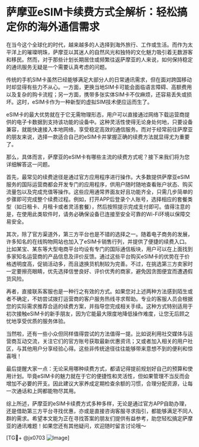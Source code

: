 # 萨摩亚eSIM卡续费方式全解析：轻松搞定你的海外通信需求

在当今这个全球化的时代，越来越多的人选择到海外旅行、工作或生活。而作为太平洋上的璀璨明珠，萨摩亚以其迷人的自然风光和独特的文化魅力吸引着无数游客和移民。然而，对于那些计划长期居住或频繁往返萨摩亚的人来说，如何保持稳定的通讯服务无疑是一个需要认真考虑的问题。

传统的手机SIM卡虽然已经能够满足大部分人的日常通讯需求，但在面对跨国移动时却显得有些力不从心。一方面，更换当地SIM卡可能会面临语言障碍、高额费用以及复杂的购卡流程；另一方面，携带多张实体SIM卡不仅麻烦，还容易丢失或损坏。这时，eSIM卡作为一种新型的虚拟SIM技术便应运而生了。

eSIM卡的最大优势就在于它无需物理形态，用户可以直接通过网络下载运营商提供的电子卡数据到支持该功能的设备中。这种灵活性使得无论身处何地，只要设备兼容，就能快速接入本地网络，享受稳定高效的通信服务。而对于经常前往萨摩亚的朋友来说，选择一款适合自己的eSIM卡并掌握正确的续费方法就显得尤为重要了。

那么，具体而言，萨摩亚的eSIM卡有哪些主流的续费方式呢？接下来我们将为您详细解答这一问题。

首先，最常见的续费途径是通过官方应用程序进行操作。大多数提供萨摩亚eSIM服务的国际运营商都会开发专门的应用程序，供用户随时随地查看账户状态、购买流量包以及完成充值等操作。这些应用通常界面友好且功能齐全，只需几步简单的步骤即可完成整个续费过程。例如，打开APP后登录个人账号，选择相应的套餐类型（如日租卡、月租卡或者灵活套餐），然后按照提示完成支付即可。值得注意的是，在使用此类软件时，请务必确保设备已连接至安全可靠的Wi-Fi环境以保障交易安全。

其次，除了官方渠道外，第三方平台也是不错的选择之一。随着电子商务的发展，许多知名的在线购物网站也加入了eSIM卡销售行列，并提供了便捷的续费入口。比如某宝、某东等大型电商平台均设有专门的国际通信板块，用户可以在上面找到多家知名运营商的产品信息及评价反馈。通过这些平台购买eSIM卡的优势在于价格透明度高，促销活动多，而且退换货机制较为完善。不过，在挑选第三方卖家时一定要擦亮眼睛，优先选择信誉良好、评价优秀的商家，避免因贪图便宜而遭遇假货风险。

再者，直接联系客服也是一种行之有效的方式。如果您对上述两种方法感到陌生或者不确定，不妨尝试拨打运营商的客户服务热线寻求帮助。专业的客服人员会根据您的实际需求推荐合适的续费方案，并指导您完成相关手续。这种方式特别适用于初次接触eSIM卡的新手朋友，因为它能最大限度地降低操作难度，让您无后顾之忧地享受优质的服务体验。

当然啦，还有一些小众但同样值得尝试的方法值得一提。比如说利用社交媒体与运营商互动交流，关注它们的官方账号获取最新优惠资讯；又或者加入相关的用户社区，与其他用户分享经验心得。这些非传统途径往往能够带来意想不到的便利和惊喜哦！

最后提醒大家一点：无论采用哪种续费方式，都请记得提前规划好自己的预算和使用计划。毕竟eSIM卡的魅力就在于它的便捷性和灵活性，但如果管理不当反而会增加不必要的开支。因此建议大家养成定期检查余额的习惯，合理分配资源，让每一次通话和上网都能物尽其用。

综上所述，萨摩亚的eSIM卡续费方式多种多样，无论是通过官方APP自助办理，还是借助第三方平台寻找优惠，亦或是直接咨询客服寻求指引，都能够满足不同人群的需求。希望本文能为正在寻找答案的朋友们提供有益参考，助您轻松搞定萨摩亚的通讯难题！如果您还有其他疑问，欢迎随时留言讨论哦～

[TG💪+ @jx0703 ![Image](https://github.com/user-attachments/assets/dbca1d08-cadb-493c-b0ec-ad6f7a83f270)]